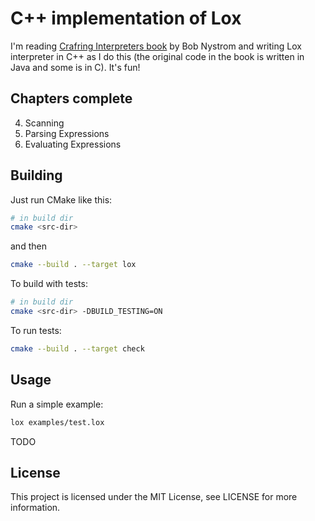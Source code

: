 C++ implementation of Lox
=========================

I'm reading [Crafring Interpreters book](http://craftinginterpreters.com/) by
Bob Nystrom and writing Lox interpreter in C++ as I do this (the original code
in the book is written in Java and some is in C). It's fun!

Chapters complete
---

4. Scanning
6. Parsing Expressions
7. Evaluating Expressions

Building
---

Just run CMake like this:

```sh
# in build dir
cmake <src-dir>
```

and then

```sh
cmake --build . --target lox
```

To build with tests:

```sh
# in build dir
cmake <src-dir> -DBUILD_TESTING=ON
```

To run tests:

```sh
cmake --build . --target check
```

Usage
---

Run a simple example:

```sh
lox examples/test.lox
```

TODO

License
---
This project is licensed under the MIT License, see LICENSE for more information.
